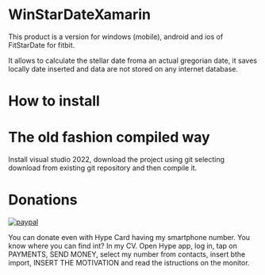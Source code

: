 # WinStarDateXamarin
This product is a version for windows (mobile), android and ios of FitStarDate for fitbit.

It allows to calculate the stellar date froma an actual gregorian date, it saves locally date inserted and data are not stored on any internet database.

# How to install

# The old fashion compiled way

Install visual studio 2022, download the project using git selecting download from existing git repository and then compile it.

# Donations

[![paypal](https://www.paypalobjects.com/it_IT/IT/i/btn/btn_donateCC_LG.gif)](https://www.paypal.com/cgi-bin/webscr?cmd=_s-xclick&hosted_button_id=JZVR4QQFGLR6Q)

You can donate even with Hype Card having my smartphone number. You know where you can find int? In my CV.
Open Hype app, log in, tap on PAYMENTS, SEND MONEY, select my number from contacts, insert bthe import, INSERT THE MOTIVATION and read the istructions on the monitor.
